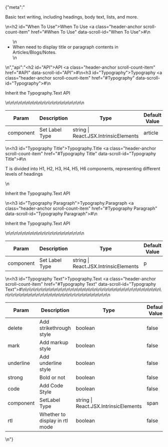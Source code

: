 {"meta":"<p>Basic text writing, including headings, body text, lists, and more.</p>\n<h2 id=\"When To Use\">When To Use <a class=\"header-anchor scroll-count-item\" href=\"#When To Use\" data-scroll-id=\"When To Use\">#</a></h2>\n<ul>\n<li>When need to display title or paragraph contents in Articles/Blogs/Notes.</li>\n</ul>\n","api":"<h2 id=\"API\">API <a class=\"header-anchor scroll-count-item\" href=\"#API\" data-scroll-id=\"API\">#</a></h2>\n<h3 id=\"Typography\">Typography <a class=\"header-anchor scroll-count-item\" href=\"#Typography\" data-scroll-id=\"Typography\">#</a></h3>\n<p>Inherit the Typography.Text API</p>\n<table>\n<thead>\n<tr>\n<th>Param</th>\n<th>Description</th>\n<th>Type</th>\n<th>Default Value</th>\n<th>Required</th>\n</tr>\n</thead>\n<tbody>\n<tr>\n<td>component</td>\n<td>Set Label Type</td>\n<td>string | React.JSX.IntrinsicElements</td>\n<td>article</td>\n<td></td>\n</tr>\n</tbody>\n</table>\n<h3 id=\"Typography Title\">Typography.Title <a class=\"header-anchor scroll-count-item\" href=\"#Typography Title\" data-scroll-id=\"Typography Title\">#</a></h3>\n<p>T is divided into H1, H2, H3, H4, H5, H6 components, representing different levels of headings</p>\n<p>Inherit the Typography.Text API</p>\n<h3 id=\"Typography Paragraph\">Typography.Paragraph <a class=\"header-anchor scroll-count-item\" href=\"#Typography Paragraph\" data-scroll-id=\"Typography Paragraph\">#</a></h3>\n<p>Inherit the Typography.Text API</p>\n<table>\n<thead>\n<tr>\n<th>Param</th>\n<th>Description</th>\n<th>Type</th>\n<th>Default Value</th>\n<th>Required</th>\n</tr>\n</thead>\n<tbody>\n<tr>\n<td>component</td>\n<td>Set Label Type</td>\n<td>string | React.JSX.IntrinsicElements</td>\n<td>p</td>\n<td></td>\n</tr>\n</tbody>\n</table>\n<h3 id=\"Typography Text\">Typography.Text <a class=\"header-anchor scroll-count-item\" href=\"#Typography Text\" data-scroll-id=\"Typography Text\">#</a></h3>\n<table>\n<thead>\n<tr>\n<th>Param</th>\n<th>Description</th>\n<th>Type</th>\n<th>Default Value</th>\n<th>Required</th>\n</tr>\n</thead>\n<tbody>\n<tr>\n<td>delete</td>\n<td>Add strikethrough style</td>\n<td>boolean</td>\n<td>false</td>\n<td></td>\n</tr>\n<tr>\n<td>mark</td>\n<td>Add markup style</td>\n<td>boolean</td>\n<td>false</td>\n<td></td>\n</tr>\n<tr>\n<td>underline</td>\n<td>Add underline style</td>\n<td>boolean</td>\n<td>false</td>\n<td></td>\n</tr>\n<tr>\n<td>strong</td>\n<td>Bold or not</td>\n<td>boolean</td>\n<td>false</td>\n<td></td>\n</tr>\n<tr>\n<td>code</td>\n<td>Add Code Style</td>\n<td>boolean</td>\n<td>false</td>\n<td></td>\n</tr>\n<tr>\n<td>component</td>\n<td>SetLabel Type</td>\n<td>string | React.JSX.IntrinsicElements</td>\n<td>span</td>\n<td></td>\n</tr>\n<tr>\n<td>rtl</td>\n<td>Whether to display in rtl mode</td>\n<td>boolean</td>\n<td>false</td>\n<td></td>\n</tr>\n</tbody>\n</table>\n"}